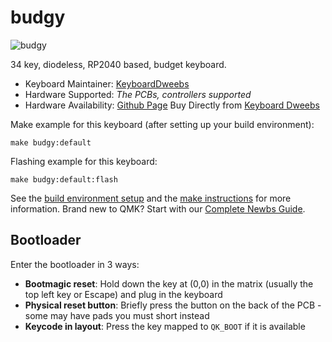 # budgy

![budgy](https://i.imgur.com/6kjxmSM.jpeg)

34 key, diodeless, RP2040 based, budget keyboard.

* Keyboard Maintainer: [KeyboardDweebs](https://github.com/doesntfazer)
* Hardware Supported: *The PCBs, controllers supported*
* Hardware Availability: [Github Page](https://github.com/doesntfazer/Budgy) Buy Directly from [Keyboard Dweebs](https://keyboarddweebs.net/)

Make example for this keyboard (after setting up your build environment):

    make budgy:default

Flashing example for this keyboard:

    make budgy:default:flash

See the [build environment setup](https://docs.qmk.fm/#/getting_started_build_tools) and the [make instructions](https://docs.qmk.fm/#/getting_started_make_guide) for more information. Brand new to QMK? Start with our [Complete Newbs Guide](https://docs.qmk.fm/#/newbs).

## Bootloader

Enter the bootloader in 3 ways:

* **Bootmagic reset**: Hold down the key at (0,0) in the matrix (usually the top left key or Escape) and plug in the keyboard
* **Physical reset button**: Briefly press the button on the back of the PCB - some may have pads you must short instead
* **Keycode in layout**: Press the key mapped to `QK_BOOT` if it is available
